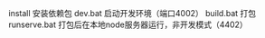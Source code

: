 install         安装依赖包
dev.bat         启动开发环境（端口4002）
build.bat       打包
runserve.bat    打包后在本地node服务器运行，非开发模式（4402）

